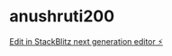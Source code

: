 # anushruti200

[Edit in StackBlitz next generation editor ⚡️](https://stackblitz.com/~/github.com/Cosmicbeing123/anushruti200)